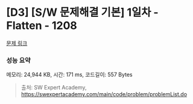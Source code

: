 # [D3] [S/W 문제해결 기본] 1일차 - Flatten - 1208 

[문제 링크](https://swexpertacademy.com/main/code/problem/problemDetail.do?contestProbId=AV139KOaABgCFAYh) 

### 성능 요약

메모리: 24,944 KB, 시간: 171 ms, 코드길이: 557 Bytes



> 출처: SW Expert Academy, https://swexpertacademy.com/main/code/problem/problemList.do